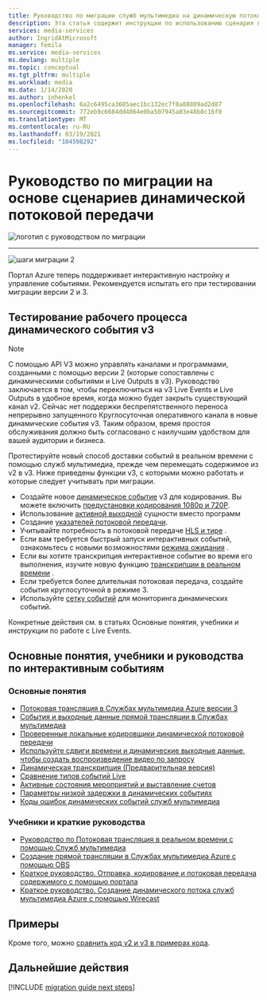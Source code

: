 ```yaml
---
title: Руководство по миграции служб мультимедиа на динамическую потоковую передачу
description: Эта статья содержит инструкции по использованию сценария потоковой передачи в реальном времени, которые помогут вам в минимальном переходе с служб мультимедиа Azure версии 2 на v3.
services: media-services
author: IngridAtMicrosoft
manager: femila
ms.service: media-services
ms.devlang: multiple
ms.topic: conceptual
ms.tgt_pltfrm: multiple
ms.workload: media
ms.date: 1/14/2020
ms.author: inhenkel
ms.openlocfilehash: 6a2c6495ca3685aec1bc132ec7f8a88809ad2d87
ms.sourcegitcommit: 772eb9c6684dd4864e0ba507945a83e48b8c16f0
ms.translationtype: MT
ms.contentlocale: ru-RU
ms.lasthandoff: 03/19/2021
ms.locfileid: "104598292"
---
```

# <a name="live-streaming-scenario-based-migration-guidance"></a>Руководство по миграции на основе сценариев динамической потоковой передачи

![логотип с руководством по миграции](./media/migration-guide/azure-media-services-logo-migration-guide.svg)

<hr color="#5ea0ef" size="10">

![шаги миграции 2](./media/migration-guide/steps-4.svg)

Портал Azure теперь поддерживает интерактивную настройку и управление событиями.  Рекомендуется испытать его при тестировании миграции версии 2 и 3.

## <a name="test-the-v3-live-event-workflow"></a>Тестирование рабочего процесса динамического события v3

> [!NOTE]
> С помощью API V3 можно управлять каналами и программами, созданными с помощью версии 2 (которые сопоставлены с динамическими событиями и Live Outputs в v3). Руководство заключается в том, чтобы переключиться на v3 Live Events и Live Outputs в удобное время, когда можно будет закрыть существующий канал v2. Сейчас нет поддержки беспрепятственного переноса непрерывно запущенного Круглосуточная оперативного канала в новые динамические события v3. Таким образом, время простоя обслуживания должно быть согласовано с наилучшим удобством для вашей аудитории и бизнеса.

Протестируйте новый способ доставки событий в реальном времени с помощью служб мультимедиа, прежде чем перемещать содержимое из v2 в v3. Ниже приведены функции v3, с которыми можно работать и которые следует учитывать при миграции.

- Создайте новое [динамическое событие](live-events-outputs-concept.md#live-events) v3 для кодирования. Вы можете включить [предустановки кодирования 1080p и 720P](live-event-types-comparison.md#system-presets).
- Использование [активной выходной](live-events-outputs-concept.md#live-outputs) сущности вместо программ
- Создание [указателей потоковой передачи](streaming-locators-concept.md).
- Учитывайте потребность в потоковой передаче [HLS и тире](dynamic-packaging-overview.md) .
- Если вам требуется быстрый запуск интерактивных событий, ознакомьтесь с новыми возможностями [режима ожидания](live-events-outputs-concept.md#standby-mode) .
- Если вы хотите транскрипция интерактивное событие во время его выполнения, изучите новую функцию [транскрипции в реальном времени](live-transcription.md) .
- Если требуется более длительная потоковая передача, создайте события круглосуточной в режиме 3.
- Используйте [сетку событий](monitoring/monitor-events-portal-how-to.md) для мониторинга динамических событий.

Конкретные действия см. в статьях Основные понятия, учебники и инструкции по работе с Live Events.

## <a name="live-events-concepts-tutorials-and-how-to-guides"></a>Основные понятия, учебники и руководства по интерактивным событиям

### <a name="concepts"></a>Основные понятия

- [Потоковая трансляция в Службах мультимедиа Azure версии 3](live-streaming-overview.md)
- [События и выходные данные прямой трансляции в Службах мультимедиа](live-events-outputs-concept.md)
- [Проверенные локальные кодировщики динамической потоковой передачи](recommended-on-premises-live-encoders.md)
- [Используйте сдвиги времени и динамические выходные данные, чтобы создать воспроизведение видео по запросу](live-event-cloud-dvr.md)
- [Динамическая транскрипция (Предварительная версия)](live-transcription.md)
- [Сравнение типов событий Live](live-event-types-comparison.md)
- [Активные состояния мероприятий и выставление счетов](live-event-states-billing.md)
- [Параметры низкой задержки в динамических событиях](live-event-latency.md)
- [Коды ошибок динамических событий служб мультимедиа](live-event-error-codes.md)

### <a name="tutorials-and-quickstarts"></a>Учебники и краткие руководства

- [Руководство по Потоковая трансляция в реальном времени с помощью Служб мультимедиа](stream-live-tutorial-with-api.md)
- [Создание прямой трансляции в Службах мультимедиа Azure с помощью OBS](live-events-obs-quickstart.md)
- [Краткое руководство. Отправка, кодирование и потоковая передача содержимого с помощью портала](manage-assets-quickstart.md)
- [Краткое руководство. Создание динамического потока служб мультимедиа Azure с помощью Wirecast](live-events-wirecast-quickstart.md)

## <a name="samples"></a>Примеры

Кроме того, можно [сравнить код v2 и v3 в примерах кода](migrate-v-2-v-3-migration-samples.md).

## <a name="next-steps"></a>Дальнейшие действия

[!INCLUDE [migration guide next steps](./includes/migration-guide-next-steps.md)]
